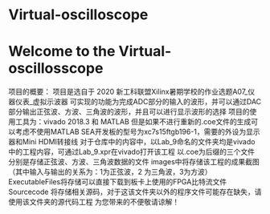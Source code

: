 # Virtual-oscilloscope
# Welcome to the Virtual-oscillosscope
项目的概要：
  项目是选自于 2020 新工科联盟Xilinx暑期学校的作业选题A07_仪器仪表_虚拟示波器
 可实现的功能为完成ADC部分的输入的波形，并可以通过DAC部分输出正弦波、方波、三角波的波形，并且可以进行显示波形的选择
 项目的使用工具为：vivado 2018.3 和 MATLAB 但是如果不进行重新的.coe文件的生成可以考虑不使用MATLAB
 SEA开发板的型号为xc7s15ftgb196-1，需要的外设为显示器和Mini HDMI转接线
 对于仓库中的内容中，以Lab_9命名的文件夹均是vivado中的工程内容，可通过Lab_9.xpr在vivado打开该工程
 以.coe为后缀的三个文件分别是存储正弦波、方波、三角波数据的文件
 images中将存储该工程的成果截图
 （其中输入与输出的关系为：1为正弦波，2 为三角波，3为方波）
 ExecutableFiles将存储可以直接下载到板卡上使用的FPGA比特流文件
Sourcecode 将存储相关源码，对于这该文件夹以外的程序文件可能存在缺失，请使用该文件夹的源代码工程
为您带来的不便敬请谅解！
